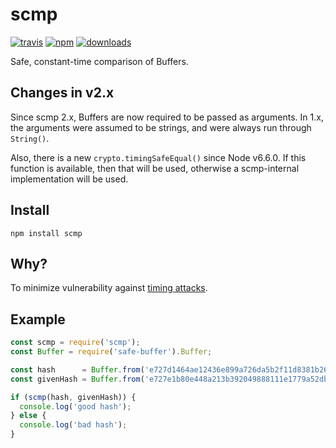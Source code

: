 # scmp
[![travis][travis-image]][travis-url]
[![npm][npm-image]][npm-url]
[![downloads][downloads-image]][downloads-url]

[travis-image]: https://travis-ci.org/freewil/scmp.svg?branch=master
[travis-url]: https://travis-ci.org/freewil/scmp

[npm-image]: https://img.shields.io/npm/v/scmp.svg?style=flat
[npm-url]: https://npmjs.org/package/scmp

[downloads-image]: https://img.shields.io/npm/dm/scmp.svg?style=flat
[downloads-url]: https://npmjs.org/package/scmp

Safe, constant-time comparison of Buffers.

## Changes in v2.x
Since scmp 2.x, Buffers are now required to be passed as arguments. In 1.x,
the arguments were assumed to be strings, and were always run through `String()`.

Also, there is a new `crypto.timingSafeEqual()` since Node v6.6.0. If this function
is available, then that will be used, otherwise a scmp-internal implementation
will be used.

## Install

```
npm install scmp
```

## Why?

To minimize vulnerability against [timing attacks](http://codahale.com/a-lesson-in-timing-attacks/).

## Example

```js
const scmp = require('scmp');
const Buffer = require('safe-buffer').Buffer;

const hash      = Buffer.from('e727d1464ae12436e899a726da5b2f11d8381b26', 'utf8');
const givenHash = Buffer.from('e727e1b80e448a213b392049888111e1779a52db', 'utf8');

if (scmp(hash, givenHash)) {
  console.log('good hash');
} else {
  console.log('bad hash');
}

```

